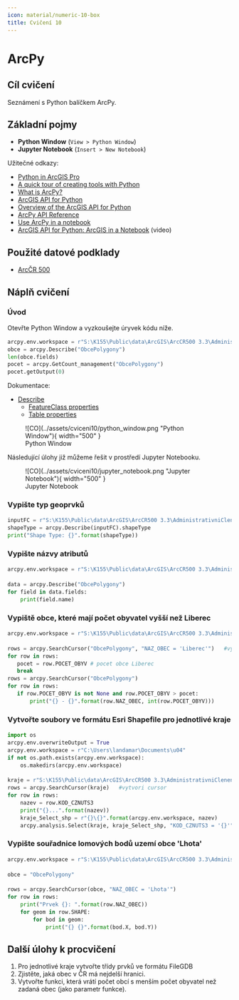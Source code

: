 ```yaml
---
icon: material/numeric-10-box
title: Cvičení 10
---
```


# ArcPy

## Cíl cvičení

Seznámení s Python balíčkem ArcPy.

## Základní pojmy

- **Python Window** (`View > Python Window`)
- **Jupyter Notebook** (`Insert > New Notebook`)

Užitečné odkazy:

* [Python in ArcGIS Pro](https://pro.arcgis.com/en/pro-app/arcpy/get-started/installing-python-for-arcgis-pro.htm)
* [A quick tour of creating tools with Python](https://pro.arcgis.com/en/pro-app/arcpy/geoprocessing_and_python/a-quick-tour-of-creating-tools-in-python.htm)
* [What is ArcPy?](https://pro.arcgis.com/en/pro-app/arcpy/get-started/what-is-arcpy-.htm)
* [ArcGIS API for Python](https://pro.arcgis.com/en/pro-app/arcpy/get-started/arcgis-api-for-python.htm)
* [Overview of the ArcGIS API for Python](https://developers.arcgis.com/python/guide/overview-of-the-arcgis-api-for-python/)
* [ArcPy API Reference](https://pro.arcgis.com/en/pro-app/arcpy/main/arcgis-pro-arcpy-reference.htm)
* [Use ArcPy in a notebook](https://doc.arcgis.com/en/arcgis-online/reference/use-arcpy-in-your-notebook.htm)
* [ArcGIS API for Python: ArcGIS in a Notebook](https://www.youtube.com/watch?v=FtuHFZUrrMc) (video)

## Použité datové podklady

- [ArcČR 500](../../data/#arccr-500)

## Náplň cvičení

### Úvod

Otevřte Python Window a vyzkoušejte úryvek kódu níže.

```py
arcpy.env.workspace = r"S:\K155\Public\data\ArcGIS\ArcCR500 3.3\AdministrativniCleneni_v13.gdb"
obce = arcpy.Describe("ObcePolygony")
len(obce.fields)
pocet = arcpy.GetCount_management("ObcePolygony")
pocet.getOutput(0)
```

Dokumentace:

- [Describe](https://pro.arcgis.com/en/pro-app/arcpy/data-access/describe.htm)
  - [FeatureClass properties](https://pro.arcgis.com/en/pro-app/arcpy/functions/featureclass-properties.htm)
  - [Table properties](https://pro.arcgis.com/en/pro-app/arcpy/functions/table-properties.htm)

<figure markdown>
![CO](../assets/cviceni10/python_window.png "Python Window"){ width="500" }
    <figcaption>Python Window</figcaption>
</figure>

Následující úlohy již můžeme řešit v prostředí Jupyter Notebooku.

<figure markdown>
![CO](../assets/cviceni10/jupyter_notebook.png "Jupyter Notebook"){ width="500" }
    <figcaption>Jupyter Notebook</figcaption>
</figure>

### Vypište typ geoprvků

```py hl_lines="3"
inputFC = r"S:\K155\Public\data\ArcGIS\ArcCR500 3.3\AdministrativniCleneni_v13.gdb\ObcePolygony"
shapeType = arcpy.Describe(inputFC).shapeType
print("Shape Type: {}".format(shapeType))
```

### Vypište názvy atributů

```py hl_lines="5"
arcpy.env.workspace = r"S:\K155\Public\data\ArcGIS\ArcCR500 3.3\AdministrativniCleneni_v13.gdb"
 
data = arcpy.Describe("ObcePolygony")   
for field in data.fields:
    print(field.name)
```

### Vypiště obce, které mají počet obyvatel vyšší než Liberec

```py hl_lines="10"
arcpy.env.workspace = r"S:\K155\Public\data\ArcGIS\ArcCR500 3.3\AdministrativniCleneni_v13.gdb"

rows = arcpy.SearchCursor("ObcePolygony", "NAZ_OBEC = 'Liberec'")   #vytvori cursor
for row in rows:
   pocet = row.POCET_OBYV # pocet obce Liberec
   break
rows = arcpy.SearchCursor("ObcePolygony")
for row in rows:
   if row.POCET_OBYV is not None and row.POCET_OBYV > pocet:
       print("{} - {}".format(row.NAZ_OBEC, int(row.POCET_OBYV)))
```

### Vytvořte soubory ve formátu Esri Shapefile pro jednotlivé kraje

```py hl_lines="13"
import os
arcpy.env.overwriteOutput = True
arcpy.env.workspace = r"C:\Users\landamar\Documents\u04"
if not os.path.exists(arcpy.env.workspace):
    os.makedirs(arcpy.env.workspace)

kraje = r"S:\K155\Public\data\ArcGIS\ArcCR500 3.3\AdministrativniCleneni_v13.gdb\KrajePolygony"
rows = arcpy.SearchCursor(kraje)   #vytvori cursor
for row in rows:
    nazev = row.KOD_CZNUTS3
    print("{}...".format(nazev))
    kraje_Select_shp = r"{}\{}".format(arcpy.env.workspace, nazev)
    arcpy.analysis.Select(kraje, kraje_Select_shp, "KOD_CZNUTS3 = '{}'".format(nazev))
```

### Vypište souřadnice lomových bodů uzemí obce 'Lhota'

```py hl_lines="10"
arcpy.env.workspace = r"S:\K155\Public\data\ArcGIS\ArcCR500 3.3\AdministrativniCleneni_v13.gdb"

obce = "ObcePolygony"

rows = arcpy.SearchCursor(obce, "NAZ_OBEC = 'Lhota'")
for row in rows:
    print("Prvek {}: ".format(row.NAZ_OBEC))
    for geom in row.SHAPE:
        for bod in geom:
            print("{} {}".format(bod.X, bod.Y))
```

## Další úlohy k procvičení

1. Pro jednotlivé kraje vytvořte třídy prvků ve formátu FileGDB
1. Zjistěte, jaká obec v ČR má nejdelší hranici.
1. Vytvořte funkci, která vrátí počet obcí s menším počet obyvatel než zadaná obec (jako parametr funkce).
